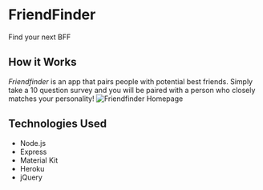 # FriendFinder
Find your next BFF

## How it Works
_Friendfinder_ is an app that pairs people with potential best friends. Simply take a 10 question survey and you will be paired with a person who closely matches your personality!
![Friendfinder Homepage](./Friend-Finder-Find-Your-Next-BFF.png)

## Technologies Used
* Node.js
* Express
* Material Kit
* Heroku
* jQuery
